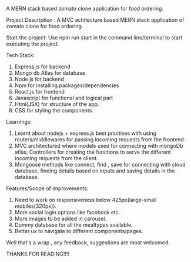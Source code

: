 A MERN stack based zomato clone application for food ordering.

Project Description : A MVC achitecture based MERN stack application of zomato clone for food ordering.

Start the project: Use npm run start in the command line/terminal to start executing the project.

Tech Stack:

1. Express js for backend
2. Mongo db Atlas for database
3. Node js for backend
4. Npm for installing packages/dependencies
5. React.js for frontend
6. Javascript for functional and logical part
7. Html(JSX) for structure of the app.
8.  CSS for styling the components.

Learnings:

1. Learnt about nodejs + express.js best practises with using routers/middlewares for passing incoming requests from the frontend.
2. MVC architectured where models used for connecting with mongoDb atlas, Controllers for creating the functions to serve the different incoming requests from the client.
3. Mongoose methods like connect, find , save for connecting with cloud database, finding details based on inputs and saving details in the database.

Features/Scope of improvements:

1. Need to work on responsiveness below 425px(large-small mobiles(320px)).
2. More social login options like facebook etc.
3. More images to be added in carousel.
4. Dummy database for all the mealtypes available.
5. Better ux to navigate to different components/pages.

Well that's a wrap , any feedback, suggestions are most welcomed.

THANKS FOR READING!!!!
